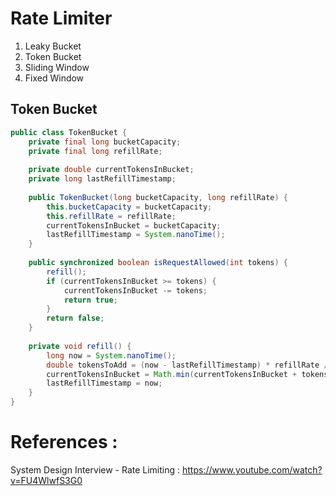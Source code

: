 # Rate Limiter

1. Leaky Bucket
2. Token Bucket
3. Sliding Window
4. Fixed Window

## Token Bucket
```java
public class TokenBucket {
	private final long bucketCapacity;
	private final long refillRate;
	
	private double currentTokensInBucket;
	private long lastRefillTimestamp;
	
	public TokenBucket(long bucketCapacity, long refillRate) {
		this.bucketCapacity = bucketCapacity;
		this.refillRate = refillRate;
		currentTokensInBucket = bucketCapacity;
		lastRefillTimestamp = System.nanoTime();
	}
	
	public synchronized boolean isRequestAllowed(int tokens) {
		refill();
		if (currentTokensInBucket >= tokens) {
			currentTokensInBucket -= tokens;
			return true;
		}
		return false;
	}
	
	private void refill() {
		long now = System.nanoTime();
		double tokensToAdd = (now - lastRefillTimestamp) * refillRate / 1e9;
		currentTokensInBucket = Math.min(currentTokensInBucket + tokensToAdd,  bucketCapacity);
		lastRefillTimestamp = now;
	}
}

```


# References :
System Design Interview - Rate Limiting  : https://www.youtube.com/watch?v=FU4WlwfS3G0


